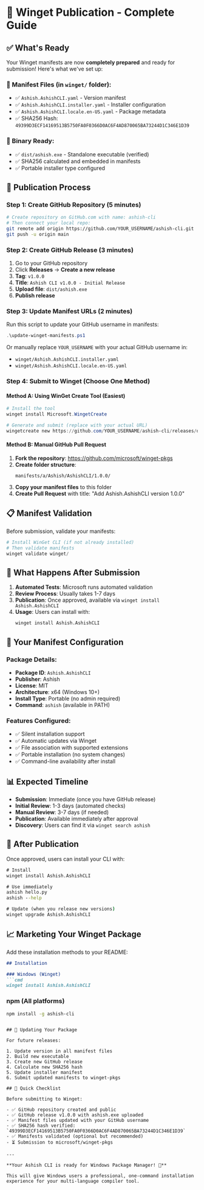 # 🏪 Winget Publication - Complete Guide

## ✅ What's Ready

Your Winget manifests are now **completely prepared** and ready for submission! Here's what we've set up:

### 📁 Manifest Files (in `winget/` folder):
- ✅ `Ashish.AshishCLI.yaml` - Version manifest
- ✅ `Ashish.AshishCLI.installer.yaml` - Installer configuration  
- ✅ `Ashish.AshishCLI.locale.en-US.yaml` - Package metadata
- ✅ SHA256 Hash: `49399D3ECF14169513B5750FA0F0366D0AC6F4AD870065BA73244D1C346E1D39`

### 🎯 Binary Ready:
- ✅ `dist/ashish.exe` - Standalone executable (verified)
- ✅ SHA256 calculated and embedded in manifests
- ✅ Portable installer type configured

## 🚀 Publication Process

### Step 1: Create GitHub Repository (5 minutes)

```bash
# Create repository on GitHub.com with name: ashish-cli
# Then connect your local repo:
git remote add origin https://github.com/YOUR_USERNAME/ashish-cli.git
git push -u origin main
```

### Step 2: Create GitHub Release (3 minutes)

1. Go to your GitHub repository
2. Click **Releases** → **Create a new release**
3. **Tag**: `v1.0.0`
4. **Title**: `Ashish CLI v1.0.0 - Initial Release`
5. **Upload file**: `dist/ashish.exe`
6. **Publish release**

### Step 3: Update Manifest URLs (2 minutes)

Run this script to update your GitHub username in manifests:

```powershell
.\update-winget-manifests.ps1
```

Or manually replace `YOUR_USERNAME` with your actual GitHub username in:
- `winget/Ashish.AshishCLI.installer.yaml`
- `winget/Ashish.AshishCLI.locale.en-US.yaml`

### Step 4: Submit to Winget (Choose One Method)

#### Method A: Using WinGet Create Tool (Easiest)

```powershell
# Install the tool
winget install Microsoft.WingetCreate

# Generate and submit (replace with your actual URL)
wingetcreate new https://github.com/YOUR_USERNAME/ashish-cli/releases/download/v1.0.0/ashish.exe
```

#### Method B: Manual GitHub Pull Request

1. **Fork the repository**: https://github.com/microsoft/winget-pkgs
2. **Create folder structure**:
   ```
   manifests/a/Ashish/AshishCLI/1.0.0/
   ```
3. **Copy your manifest files** to this folder
4. **Create Pull Request** with title: "Add Ashish.AshishCLI version 1.0.0"

## 📋 Manifest Validation

Before submission, validate your manifests:

```powershell
# Install WinGet CLI (if not already installed)
# Then validate manifests
winget validate winget/
```

## 🎯 What Happens After Submission

1. **Automated Tests**: Microsoft runs automated validation
2. **Review Process**: Usually takes 1-7 days
3. **Publication**: Once approved, available via `winget install Ashish.AshishCLI`
4. **Usage**: Users can install with:
   ```cmd
   winget install Ashish.AshishCLI
   ```

## 🔧 Your Manifest Configuration

### Package Details:
- **Package ID**: `Ashish.AshishCLI`
- **Publisher**: Ashish
- **License**: MIT
- **Architecture**: x64 (Windows 10+)
- **Install Type**: Portable (no admin required)
- **Command**: `ashish` (available in PATH)

### Features Configured:
- ✅ Silent installation support
- ✅ Automatic updates via Winget
- ✅ File association with supported extensions
- ✅ Portable installation (no system changes)
- ✅ Command-line availability after install

## 📊 Expected Timeline

- **Submission**: Immediate (once you have GitHub release)
- **Initial Review**: 1-3 days (automated checks)
- **Manual Review**: 3-7 days (if needed)
- **Publication**: Available immediately after approval
- **Discovery**: Users can find it via `winget search ashish`

## 🎉 After Publication

Once approved, users can install your CLI with:

```cmd
# Install
winget install Ashish.AshishCLI

# Use immediately
ashish hello.py
ashish --help

# Update (when you release new versions)
winget upgrade Ashish.AshishCLI
```

## 📈 Marketing Your Winget Package

Add these installation methods to your README:

```markdown
## Installation

### Windows (Winget)
```cmd
winget install Ashish.AshishCLI
```

### npm (All platforms)
```bash
npm install -g ashish-cli
```
```

## 🔄 Updating Your Package

For future releases:

1. Update version in all manifest files
2. Build new executable
3. Create new GitHub release
4. Calculate new SHA256 hash
5. Update installer manifest
6. Submit updated manifests to winget-pkgs

## 🎯 Quick Checklist

Before submitting to Winget:

- ✅ GitHub repository created and public
- ✅ GitHub release v1.0.0 with ashish.exe uploaded
- ✅ Manifest files updated with your GitHub username
- ✅ SHA256 hash verified: `49399D3ECF14169513B5750FA0F0366D0AC6F4AD870065BA73244D1C346E1D39`
- ✅ Manifests validated (optional but recommended)
- ⏳ Submission to microsoft/winget-pkgs

---

**Your Ashish CLI is ready for Windows Package Manager! 🚀**

This will give Windows users a professional, one-command installation experience for your multi-language compiler tool.

